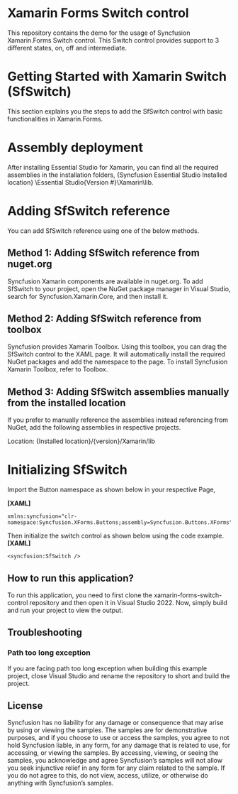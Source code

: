 # Xamarin Forms Switch control
This repository contains the demo for the usage of Syncfusion Xamarin.Forms Switch control. This Switch control provides support to 3 different states, on, off and intermediate.

# Getting Started with Xamarin Switch (SfSwitch)
This section explains you the steps to add the SfSwitch control with basic functionalities in Xamarin.Forms.

# Assembly deployment
After installing Essential Studio for Xamarin, you can find all the required assemblies in the installation folders, {Syncfusion Essential Studio Installed location} \Essential Studio\{Version #}\Xamarin\lib.

# Adding SfSwitch reference
You can add SfSwitch reference using one of the below methods.

## Method 1: Adding SfSwitch reference from nuget.org

Syncfusion Xamarin components are available in nuget.org. To add SfSwitch to your project, open the NuGet package manager in Visual Studio, search for Syncfusion.Xamarin.Core, and then install it.

## Method 2: Adding SfSwitch reference from toolbox

Syncfusion provides Xamarin Toolbox. Using this toolbox, you can drag the SfSwitch control to the XAML page. It will automatically install the required NuGet packages and add the namespace to the page. To install Syncfusion Xamarin Toolbox, refer to Toolbox.

## Method 3: Adding SfSwitch assemblies manually from the installed location

If you prefer to manually reference the assemblies instead referencing from NuGet, add the following assemblies in respective projects.

Location: {Installed location}/{version}/Xamarin/lib

# Initializing SfSwitch
Import the Button namespace as shown below in your respective Page,

**[XAML]**
```
xmlns:syncfusion="clr-namespace:Syncfusion.XForms.Buttons;assembly=Syncfusion.Buttons.XForms"
```
Then initialize the switch control as shown below using the code example.
**[XAML]**
```
<syncfusion:SfSwitch />
```
## How to run this application?

To run this application, you need to first clone the xamarin-forms-switch-control repository and then open it in Visual Studio 2022. Now, simply build and run your project to view the output.

## <a name="troubleshooting"></a>Troubleshooting ##
### Path too long exception
If you are facing path too long exception when building this example project, close Visual Studio and rename the repository to short and build the project.

## License

Syncfusion has no liability for any damage or consequence that may arise by using or viewing the samples. The samples are for demonstrative purposes, and if you choose to use or access the samples, you agree to not hold Syncfusion liable, in any form, for any damage that is related to use, for accessing, or viewing the samples. By accessing, viewing, or seeing the samples, you acknowledge and agree Syncfusion’s samples will not allow you seek injunctive relief in any form for any claim related to the sample. If you do not agree to this, do not view, access, utilize, or otherwise do anything with Syncfusion’s samples.